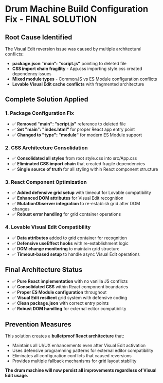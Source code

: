 # Drum Machine Build Configuration Fix - FINAL SOLUTION

## Root Cause Identified
The Visual Edit reversion issue was caused by multiple architectural conflicts:
- **package.json "main": "script.js"** pointing to deleted file
- **CSS import chain fragility** - App.css importing style.css created dependency issues
- **Mixed module types** - CommonJS vs ES Module configuration conflicts
- **Lovable Visual Edit cache conflicts** with fragmented architecture

## Complete Solution Applied

### 1. Package Configuration Fix
- ✅ **Removed "main": "script.js"** reference to deleted file
- ✅ **Set "main": "index.html"** for proper React app entry point
- ✅ **Changed to "type": "module"** for modern ES Module support

### 2. CSS Architecture Consolidation
- ✅ **Consolidated all styles** from root style.css into src/App.css
- ✅ **Eliminated CSS import chain** that created fragile dependencies
- ✅ **Single source of truth** for all styling within React component structure

### 3. React Component Optimization
- ✅ **Added defensive grid setup** with timeout for Lovable compatibility
- ✅ **Enhanced DOM attributes** for Visual Edit recognition
- ✅ **MutationObserver integration** to re-establish grid after DOM changes
- ✅ **Robust error handling** for grid container operations

### 4. Lovable Visual Edit Compatibility
- ✅ **Data attributes** added to grid container for recognition
- ✅ **Defensive useEffect hooks** with re-establishment logic
- ✅ **DOM change monitoring** to maintain grid structure
- ✅ **Timeout-based setup** to handle async Visual Edit operations

## Final Architecture Status
- ✅ **Pure React implementation** with no vanilla JS conflicts
- ✅ **Consolidated CSS** within React component boundaries
- ✅ **Proper ES Module configuration** throughout
- ✅ **Visual Edit resilient** grid system with defensive coding
- ✅ **Clean package.json** with correct entry points
- ✅ **Robust DOM handling** for external editor compatibility

## Prevention Measures
This solution creates a **bulletproof React architecture** that:
- Maintains all UI/UX enhancements even after Visual Edit activation
- Uses defensive programming patterns for external editor compatibility
- Eliminates all configuration conflicts that caused reversions
- Provides multiple fallback mechanisms for grid layout stability

**The drum machine will now persist all improvements regardless of Visual Edit usage.**